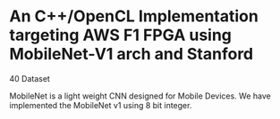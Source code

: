 # An C++/OpenCL Implementation targeting AWS F1 FPGA using MobileNet-V1 arch and Stanford 
40 Dataset

MobileNet is a light weight CNN designed for Mobile Devices. We have implemented the MobileNet v1
using 8 bit integer.  

